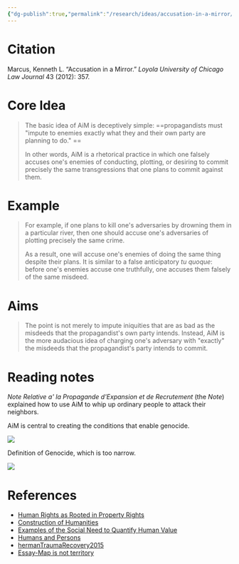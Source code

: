 ```yaml
---
{"dg-publish":true,"permalink":"/research/ideas/accusation-in-a-mirror/","tags":["gardenEntry"]}
---
```


# Citation
Marcus, Kenneth L. “Accusation in a Mirror.” _Loyola University of Chicago Law Journal_ 43 (2012): 357.

# Core Idea
> The basic idea of AiM is deceptively simple: ==propagandists must "impute to enemies exactly what they and their own party are planning to do." ==
> 
> In other words, AiM is a rhetorical practice in which one falsely accuses one's enemies of conducting, plotting, or desiring to commit precisely the same transgressions that one plans to commit against them. 

# Example
> For example, if one plans to kill one's adversaries by drowning them in a particular river, then one should accuse one's adversaries of plotting precisely the same crime. 
> 
> As a result, one will accuse one's enemies of doing the same thing despite their plans. It is similar to a false anticipatory *tu quoque*: before one's enemies accuse one truthfully, one accuses them falsely of the same misdeed.

# Aims
> The point is not merely to impute iniquities that are as bad as the misdeeds that the propagandist's own party intends. Instead, AiM is the more audacious idea of charging one's adversary with "exactly" the misdeeds that the propagandist's party intends to commit.


# Reading notes

*Note Relative a' la Propagande d'Expansion et de Recrutement*  (the *Note*) explained how to use AiM to whip up ordinary people to attack their neighbors.

AiM is central to creating the conditions that enable genocide. 

![](Research/Ideas/_media/Pasted%20image%2020221002105355.png)


Definition of Genocide, which is too narrow.

![](Research/Ideas/_media/Pasted%20image%2020221002105603.png)

# References
- [Human Rights as Rooted in Property Rights](Human%20Rights%20as%20Rooted%20in%20Property%20Rights.md)
- [Construction of Humanities](Construction%20of%20Humanities.md)
- [Examples of the Social Need to Quantify Human Value](Research/Ideas/Examples%20of%20the%20Social%20Need%20to%20Quantify%20Human%20Value.md)
- [Humans and Persons](Humans%20and%20Persons.md)
- [hermanTraumaRecovery2015](../Reading%20Notes/hermanTraumaRecovery2015.md)
- [Essay-Map is not territory](../Artifacts/unreviewed/Essay-Map%20is%20not%20territory.md)

